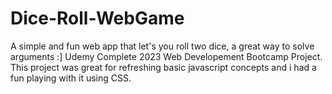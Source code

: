 # Dice-Roll-WebGame
A simple and fun web app that let's you roll two dice, a great way to solve arguments :]
Udemy Complete 2023 Web Developement Bootcamp Project. 
This project was great for refreshing basic javascript concepts and i had a fun playing with it using CSS.
